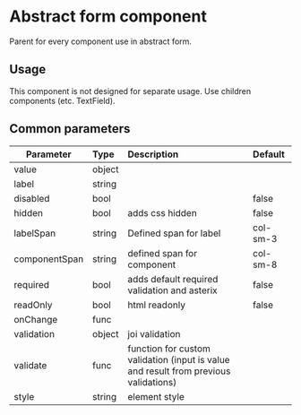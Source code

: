 # Abstract form component
Parent for every component use in abstract form.

## Usage
This component is not designed for separate usage. Use children components (etc. TextField).

## Common parameters

| Parameter | Type | Description | Default  |
| - | :- | :- | :- |
| value  | object |  |  |
| label  | string |  |  |
| disabled  | bool |  | false |
| hidden  | bool | adds css hidden | false |
| labelSpan  | string | Defined span for label | col-sm-3 |
| componentSpan  | string | defined span for component | col-sm-8 |
| required  | bool | adds default required validation and asterix | false |
| readOnly  | bool | html readonly | false |
| onChange  | func |  |  |
| validation  | object | joi validation |  |
| validate  | func | function for custom validation (input is value and result from previous validations) |  |
| style  | string | element style |  | |
